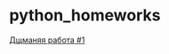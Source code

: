 # python_homeworks

[Дщманяя работа #1](https://github.com/bersen66/python_homeworks/tree/main/hw1)
